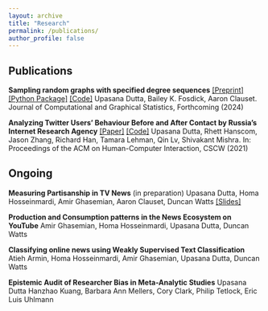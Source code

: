 ```yaml
---
layout: archive
title: "Research"
permalink: /publications/
author_profile: false
---
```


## Publications

**Sampling random graphs with specified degree sequences** [[Preprint]](https://arxiv.org/abs/2105.12120) [[Python Package]](https://upasanadutta98.github.io/ConfigModel_MCMC/) [[Code]](https://github.com/UpasanaDutta98/ConfigModel_MCMC)
Upasana Dutta, Bailey K. Fosdick, Aaron Clauset. Journal of Computational and Graphical Statistics, Forthcoming (2024)

**Analyzing Twitter Users’ Behaviour Before and After Contact by Russia’s Internet Research
Agency** [[Paper]](https://dl.acm.org/doi/abs/10.1145/3449164) [[Code]](https://github.com/UpasanaDutta98/AnalyzingTwitterUsers_IRA)
Upasana Dutta, Rhett Hanscom, Jason Zhang, Richard Han, Tamara Lehman, Qin Lv, Shivakant Mishra. In: Proceedings of the ACM on Human-Computer Interaction, CSCW (2021)


## Ongoing

**Measuring Partisanship in TV News** (in preparation)
Upasana Dutta, Homa Hosseinmardi, Amir Ghasemian, Aaron Clauset, Duncan Watts [[Slides]](https://drive.google.com/file/d/1cgoHLXMvDoeya0FLA2SwJMIYZ6a-Haa3/view)

**Production and Consumption patterns in the News Ecosystem on YouTube**
Amir Ghasemian, Homa Hosseinmardi, Upasana Dutta, Duncan Watts

**Classifying online news using Weakly Supervised Text Classification**
Atieh Armin, Homa Hosseinmardi, Amir Ghasemian, Upasana Dutta, Duncan Watts

**Epistemic Audit of Researcher Bias in Meta-Analytic Studies**
Upasana Dutta Hanzhao Kuang, Barbara Ann Mellers, Cory Clark, Philip Tetlock, Eric Luis Uhlmann